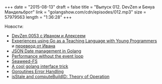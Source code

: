 +++
date = "2015-08-13"
draft = false
title = "Выпуск 012. DevZen и Бенуа Мандельброт"
link = "golangshow.com/cdn/episodes/012.mp3"
size = 57979563
length = "1:36:28"
+++

Новости:

* [DevZen 0053 с Иваном и Алексеем](http://devzen.ru/episode-0053/)
* [Experiences using Go as a Teaching Language with Young Programmers](https://groups.google.com/d/msg/golang-nuts/FIRSDBehb3g/BFiHYVNCwzUJ) и [перевеод от Ивана](http://habrahabr.ru/post/264643/)
* [JSON Date management in Golang](http://blog.charmes.net/2015/08/json-date-management-in-golang_7.html)
* [Performance without the event loop](http://dave.cheney.net/2015/08/08/performance-without-the-event-loop)
* [Seaweed-FS](https://github.com/chrislusf/seaweedfs)
* [A cool golang interface trick](http://domas.monkus.lt/posts/2015-08-07-cool-golang-interface-trick/)
* [Goroutines Error Handling](https://www.atatus.com/blog/goroutines-error-handling/)
* [isStale and computeBuildID: Theory of Operation](https://github.com/golang/go/blob/5973558826c14baf4be28e438af608d397ea08dd/src/cmd/go/pkg.go#L1037-L1298)
